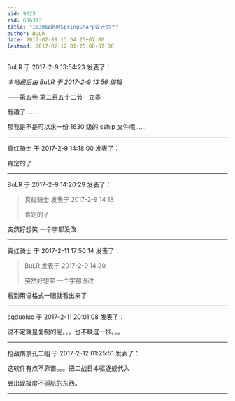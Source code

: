 ```yaml
---
aid: 9025
zid: 686393
title: "1630级是用SpringSharp设计的？"
author: BuLR
date: 2017-02-09 13:54:23+07:00
lastmod: 2017-02-12 01:25:00+07:00
---
```


BuLR 于 2017-2-9 13:54:23 发表了：

_本帖最后由 BuLR 于 2017-2-9 13:56 编辑_

——第五卷·第二百五十二节　立春

有趣了……

那我是不是可以求一份 1630 级的 sship 文件呢……

---

真红骑士 于 2017-2-9 14:18:00 发表了：

肯定的了

---

BuLR 于 2017-2-9 14:20:29 发表了：

> 真红骑士 发表于 2017-2-9 14:18
>
> 肯定的了

突然好想笑 一个字都没改

---

真红骑士 于 2017-2-11 17:50:14 发表了：

> BuLR 发表于 2017-2-9 14:20
>
> 突然好想笑 一个字都没改

看到用语格式一眼就看出来了

---

cqduoluo 于 2017-2-11 20:01:08 发表了：

说不定就是复制的呢。。。也不缺这一抄。。。

---

枪战南京孔二姐 于 2017-2-12 01:25:51 发表了：

这软件有点不靠谱。。。把二战日本驱逐舰代入

会出现极度不适航的东西。

---
